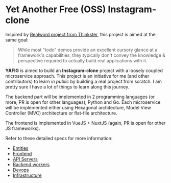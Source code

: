 # Yet Another Free (OSS) Instagram-clone

Inspired by [Realword project from Thinkster](https://github.com/gothinkster/realworld), this project is aimed at the same goal:

> While most "todo" demos provide an excellent cursory glance at a framework's capabilities, they typically don't convey the knowledge & perspective required to actually build real applications with it.

**YAFIG** is aimed to build an **Instagram-clone** project with a loosely coupled microservice approach. This project is an initiative for me (and other contributors) to learn *in public* by building a real project from scratch. I am pretty sure I have a lot of things to learn along this journey.

The backend part will be implemented in 2 programming languages (or more, PR is open for other languages), Python and Go. Each microservice will be implemented either using Hexagonal architecture, Model View Controller (MVC) architecture or flat-file architecture.

The frontend is implemented in VueJS + NuxtJS (again, PR is open for other JS frameworks).

Refer to these detailed specs for more information:

- [Entities](entities.md)
- [Frontend](frontend.md)
- [API Servers](api-servers.md)
- [Backend workers](backend.md)
- [Devops](devops.md)
- [Infrastructure](infrastructure.md)
